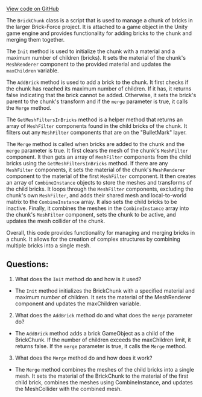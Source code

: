 [View code on GitHub](https://github.com/TieHaxJan/Brick-Force/Assembly-CSharp\BrickChunk.cs)

The `BrickChunk` class is a script that is used to manage a chunk of bricks in the larger Brick-Force project. It is attached to a game object in the Unity game engine and provides functionality for adding bricks to the chunk and merging them together.

The `Init` method is used to initialize the chunk with a material and a maximum number of children (bricks). It sets the material of the chunk's `MeshRenderer` component to the provided material and updates the `maxChildren` variable.

The `AddBrick` method is used to add a brick to the chunk. It first checks if the chunk has reached its maximum number of children. If it has, it returns false indicating that the brick cannot be added. Otherwise, it sets the brick's parent to the chunk's transform and if the `merge` parameter is true, it calls the `Merge` method.

The `GetMeshFiltersInBricks` method is a helper method that returns an array of `MeshFilter` components found in the child bricks of the chunk. It filters out any `MeshFilter` components that are on the "BulletMark" layer.

The `Merge` method is called when bricks are added to the chunk and the `merge` parameter is true. It first clears the mesh of the chunk's `MeshFilter` component. It then gets an array of `MeshFilter` components from the child bricks using the `GetMeshFiltersInBricks` method. If there are any `MeshFilter` components, it sets the material of the chunk's `MeshRenderer` component to the material of the first `MeshFilter` component. It then creates an array of `CombineInstance` objects to store the meshes and transforms of the child bricks. It loops through the `MeshFilter` components, excluding the chunk's own `MeshFilter`, and adds their shared mesh and local-to-world matrix to the `CombineInstance` array. It also sets the child bricks to be inactive. Finally, it combines the meshes in the `CombineInstance` array into the chunk's `MeshFilter` component, sets the chunk to be active, and updates the mesh collider of the chunk.

Overall, this code provides functionality for managing and merging bricks in a chunk. It allows for the creation of complex structures by combining multiple bricks into a single mesh.
## Questions: 
 1. What does the `Init` method do and how is it used?
- The `Init` method initializes the BrickChunk with a specified material and maximum number of children. It sets the material of the MeshRenderer component and updates the maxChildren variable.

2. What does the `AddBrick` method do and what does the `merge` parameter do?
- The `AddBrick` method adds a brick GameObject as a child of the BrickChunk. If the number of children exceeds the maxChildren limit, it returns false. If the `merge` parameter is true, it calls the `Merge` method.

3. What does the `Merge` method do and how does it work?
- The `Merge` method combines the meshes of the child bricks into a single mesh. It sets the material of the BrickChunk to the material of the first child brick, combines the meshes using CombineInstance, and updates the MeshCollider with the combined mesh.